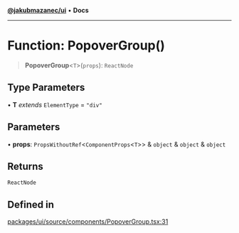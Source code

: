 [**@jakubmazanec/ui**](../README.md) • **Docs**

---

# Function: PopoverGroup()

> **PopoverGroup**\<`T`\>(`props`): `ReactNode`

## Type Parameters

• **T** _extends_ `ElementType` = `"div"`

## Parameters

• **props**: `PropsWithoutRef`\<`ComponentProps`\<`T`\>\> & `object` & `object` & `object`

## Returns

`ReactNode`

## Defined in

[packages/ui/source/components/PopoverGroup.tsx:31](https://github.com/jakubmazanec/tools/blob/6ed2cc9bf798455a62cfc34def34fef748169fa2/packages/ui/source/components/PopoverGroup.tsx#L31)

